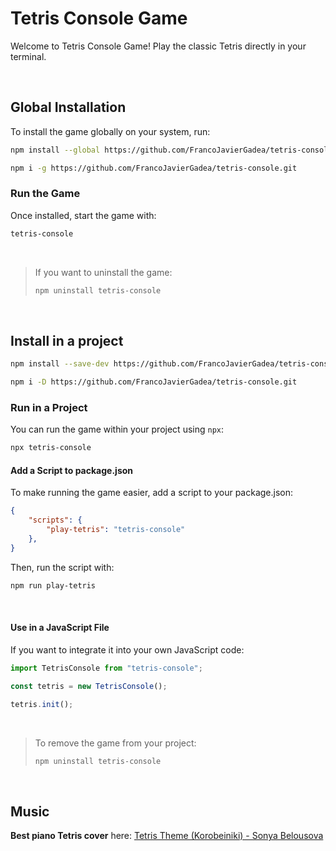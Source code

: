 # Tetris Console Game

Welcome to Tetris Console Game! Play the classic Tetris directly in your terminal.

<br>

## Global Installation

To install the game globally on your system, run:

```sh
npm install --global https://github.com/FrancoJavierGadea/tetris-console.git
```
```sh
npm i -g https://github.com/FrancoJavierGadea/tetris-console.git
```

### Run the Game

Once installed, start the game with:

```sh
tetris-console
```

<br>

> If you want to uninstall the game:
> 
> ```sh
> npm uninstall tetris-console
> ```

<br>

## Install in a project

```sh
npm install --save-dev https://github.com/FrancoJavierGadea/tetris-console.git
```
```sh
npm i -D https://github.com/FrancoJavierGadea/tetris-console.git
```

### Run in a Project

You can run the game within your project using `npx`:

```sh
npx tetris-console
```


#### Add a Script to package.json

To make running the game easier, add a script to your package.json:

```json
{
    "scripts": {
        "play-tetris": "tetris-console"
    },
}
```
Then, run the script with:
```sh
npm run play-tetris
```


<br>

#### Use in a JavaScript File

If you want to integrate it into your own JavaScript code:

```js
import TetrisConsole from "tetris-console";

const tetris = new TetrisConsole();

tetris.init();
```

<br>

> To remove the game from your project:
> 
> ```sh
> npm uninstall tetris-console
> ```

<br>

## Music

**Best piano Tetris cover** here: [Tetris Theme (Korobeiniki) - Sonya Belousova](https://www.youtube.com/watch?v=q8rcTvAoRzk)